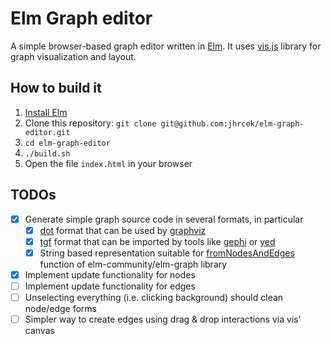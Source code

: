 # Elm Graph editor

A simple browser-based graph editor written in [Elm](http://elm-lang.org/). It uses [vis.js](http://visjs.org/) library for graph visualization and layout.

## How to build it

1. [Install Elm](http://elm-lang.org/install)
2. Clone this repository: `git clone git@github.com:jhrcek/elm-graph-editor.git`
3. `cd elm-graph-editor`
4. `./build.sh`
5. Open the file `index.html` in your browser

## TODOs

- [x] Generate simple graph source code in several formats, in particular
    - [x] [dot](http://www.graphviz.org/content/dot-language) format that can be used by [graphviz](http://graphviz.org/)
    - [x] [tgf](https://en.wikipedia.org/wiki/Trivial_Graph_Format) format that can be imported by tools like [gephi](https://gephi.org/) or [yed](https://www.yworks.com/products/yed)
    - [x] String based representation suitable for [fromNodesAndEdges](http://package.elm-lang.org/packages/elm-community/graph/1.0.0/Graph#fromNodesAndEdges) function of elm-community/elm-graph library
- [x] Implement update functionality for nodes
- [ ] Implement update functionality for edges
- [ ] Unselecting everything (i.e. clicking background) should clean node/edge forms
- [ ] Simpler way to create edges using drag & drop interactions via vis' canvas
